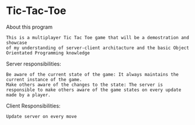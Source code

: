 # Tic-Tac-Toe

About this program

    This is a multiplayer Tic Tac Toe game that will be a demostration and showcase
    of my understanding of server-client architacture and the basic Object Orientated Programming knowledge

Server responsibilities:

    Be aware of the current state of the game: It always maintains the current instance of the game.
    Make others aware of the changes to the state: The server is responsible to make others aware of the game states on every update made by a player.

Client Responsibilities:

    Update server on every move

